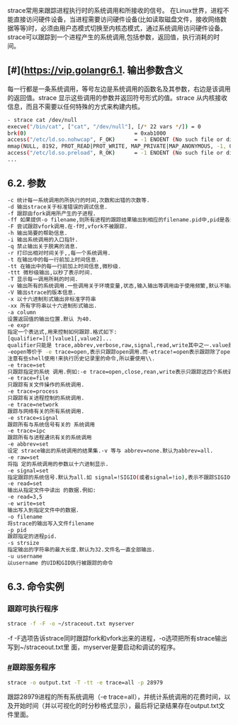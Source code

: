 strace常用来跟踪进程执行时的系统调用和所接收的信号。 在Linux世界，进程不能直接访问硬件设备，当进程需要访问硬件设备(比如读取磁盘文件，接收网络数据等等)时，必须由用户态模式切换至内核态模式，通过系统调用访问硬件设备。strace可以跟踪到一个进程产生的系统调用,包括参数，返回值，执行消耗的时间。

## [#](https://vip.golangr6.1. 输出参数含义

每一行都是一条系统调用，等号左边是系统调用的函数名及其参数，右边是该调用的返回值。strace 显示这些调用的参数并返回符号形式的值。strace 从内核接收信息，而且不需要以任何特殊的方式来构建内核。

```sh
- strace cat /dev/null
execve("/bin/cat", ["cat", "/dev/null"], [/* 22 vars */]) = 0
brk(0)                                  = 0xab1000
access("/etc/ld.so.nohwcap", F_OK)      = -1 ENOENT (No such file or directory)
mmap(NULL, 8192, PROT_READ|PROT_WRITE, MAP_PRIVATE|MAP_ANONYMOUS, -1, 0) = 0x7f29379a7000
access("/etc/ld.so.preload", R_OK)      = -1 ENOENT (No such file or directory)
...
```

## 6.2. 参数

```sh
-c 统计每一系统调用的所执行的时间,次数和出错的次数等.
-d 输出strace关于标准错误的调试信息.
-f 跟踪由fork调用所产生的子进程.
-ff 如果提供-o filename,则所有进程的跟踪结果输出到相应的filename.pid中,pid是各进程的进程号.
-F 尝试跟踪vfork调用.在-f时,vfork不被跟踪.
-h 输出简要的帮助信息.
-i 输出系统调用的入口指针.
-q 禁止输出关于脱离的消息.
-r 打印出相对时间关于,,每一个系统调用.
-t 在输出中的每一行前加上时间信息.
-tt 在输出中的每一行前加上时间信息,微秒级.
-ttt 微秒级输出,以秒了表示时间.
-T 显示每一调用所耗的时间.
-v 输出所有的系统调用.一些调用关于环境变量,状态,输入输出等调用由于使用频繁,默认不输出.
-V 输出strace的版本信息.
-x 以十六进制形式输出非标准字符串
-xx 所有字符串以十六进制形式输出.
-a column
设置返回值的输出位置.默认 为40.
-e expr
指定一个表达式,用来控制如何跟踪.格式如下:
[qualifier=][!]value1[,value2]...
qualifier只能是 trace,abbrev,verbose,raw,signal,read,write其中之一.value是用来限定的符号或数字.默认的 qualifier是 trace.感叹号是否定符号.例如:
-eopen等价于 -e trace=open,表示只跟踪open调用.而-etrace!=open表示跟踪除了open以外的其他调用.有两个特殊的符号 all 和 none.
注意有些shell使用!来执行历史记录里的命令,所以要使用\\.
-e trace=set
只跟踪指定的系统 调用.例如:-e trace=open,close,rean,write表示只跟踪这四个系统调用.默认的为set=all.
-e trace=file
只跟踪有关文件操作的系统调用.
-e trace=process
只跟踪有关进程控制的系统调用.
-e trace=network
跟踪与网络有关的所有系统调用.
-e strace=signal
跟踪所有与系统信号有关的 系统调用
-e trace=ipc
跟踪所有与进程通讯有关的系统调用
-e abbrev=set
设定 strace输出的系统调用的结果集.-v 等与 abbrev=none.默认为abbrev=all.
-e raw=set
将指 定的系统调用的参数以十六进制显示.
-e signal=set
指定跟踪的系统信号.默认为all.如 signal=!SIGIO(或者signal=!io),表示不跟踪SIGIO信号.
-e read=set
输出从指定文件中读出 的数据.例如:
-e read=3,5
-e write=set
输出写入到指定文件中的数据.
-o filename
将strace的输出写入文件filename
-p pid
跟踪指定的进程pid.
-s strsize
指定输出的字符串的最大长度.默认为32.文件名一直全部输出.
-u username
以username 的UID和GID执行被跟踪的命令
```

## 6.3. 命令实例

### 跟踪可执行程序

```sh
strace -f -F -o ~/straceout.txt myserver
```

-f -F选项告诉strace同时跟踪fork和vfork出来的进程，-o选项把所有strace输出写到~/straceout.txt里 面，myserver是要启动和调试的程序。

### [#](https://vip.golangroadmap.com/class/linux/3.6.html#跟踪服务程序)跟踪服务程序

```sh
strace -o output.txt -T -tt -e trace=all -p 28979
```

跟踪28979进程的所有系统调用（-e trace=all），并统计系统调用的花费时间，以及开始时间（并以可视化的时分秒格式显示），最后将记录结果存在output.txt文件里面。